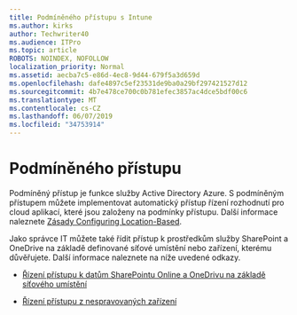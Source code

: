 ```yaml
---
title: Podmíněného přístupu s Intune
ms.author: kirks
author: Techwriter40
ms.audience: ITPro
ms.topic: article
ROBOTS: NOINDEX, NOFOLLOW
localization_priority: Normal
ms.assetid: aecba7c5-e86d-4ec8-9d44-679f5a3d659d
ms.openlocfilehash: dafe4897c5ef23531de9ba0a29bf297421527d12
ms.sourcegitcommit: 4b7e478ce700c0b781efec3857ac4dce5bdf00c6
ms.translationtype: MT
ms.contentlocale: cs-CZ
ms.lasthandoff: 06/07/2019
ms.locfileid: "34753914"
---
```

# <a name="conditional-access"></a>Podmíněného přístupu

Podmíněný přístup je funkce služby Active Directory Azure. S podmíněným přístupem můžete implementovat automatický přístup řízení rozhodnutí pro cloud aplikací, které jsou založeny na podmínky přístupu. Další informace naleznete [Zásady Configuring Location-Based](https://docs.microsoft.com/azure/active-directory/conditional-access/overview).

Jako správce IT můžete také řídit přístup k prostředkům služby SharePoint a OneDrive na základě definované síťové umístění nebo zařízení, kterému důvěřujete. Další informace naleznete na níže uvedené odkazy.

- [Řízení přístupu k datům SharePointu Online a OneDrivu na základě síťového umístění](https://docs.microsoft.com/sharepoint/control-access-based-on-network-location)

- [Řízení přístupu z nespravovaných zařízení](https://docs.microsoft.com/sharepoint/control-access-from-unmanaged-devices)

